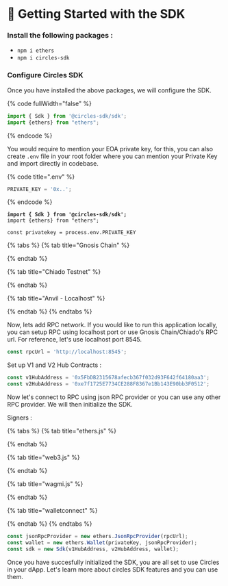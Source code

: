 # 🚀 Getting Started with the SDK

### Install the following packages :&#x20;

* `npm i ethers`
* `npm i circles-sdk`

### Configure Circles SDK&#x20;

Once you have installed the above packages, we will configure the SDK.

{% code fullWidth="false" %}
```javascript
import { Sdk } from '@circles-sdk/sdk';
import {ethers} from "ethers";
```
{% endcode %}

You would require to mention your EOA private key, for this, you can also create `.env` file in your root folder where you can mention your Private Key and import directly in codebase.

{% code title=".env" %}
```javascript
PRIVATE_KEY = '0x..';
```
{% endcode %}

<pre class="language-javascript"><code class="lang-javascript"><strong>import { Sdk } from '@circles-sdk/sdk';
</strong>import {ethers} from "ethers";

const privatekey = process.env.PRIVATE_KEY                        
</code></pre>

{% tabs %}
{% tab title="Gnosis Chain" %}

{% endtab %}

{% tab title="Chiado Testnet" %}

{% endtab %}

{% tab title="Anvil - Localhost" %}

{% endtab %}
{% endtabs %}

Now, lets add RPC network. If you would like to run this application locally, you can setup RPC using localhost port or use Gnosis Chain/Chiado's RPC url. For reference, let's use localhost port 8545.

```javascript
const rpcUrl = 'http://localhost:8545';
```

Set up V1 and V2 Hub Contracts :

```javascript
const v1HubAddress = '0x5FbDB2315678afecb367f032d93F642f64180aa3';
const v2HubAddress = '0xe7f1725E7734CE288F8367e1Bb143E90bb3F0512';
```

Now let's connect to RPC using json RPC provider or you can use any other RPC provider. We will then initialize the SDK.



Signers :

{% tabs %}
{% tab title="ethers.js" %}

{% endtab %}

{% tab title="web3.js" %}

{% endtab %}

{% tab title="wagmi.js" %}

{% endtab %}

{% tab title="walletconnect" %}

{% endtab %}
{% endtabs %}

```javascript
const jsonRpcProvider = new ethers.JsonRpcProvider(rpcUrl);
const wallet = new ethers.Wallet(privateKey, jsonRpcProvider);
const sdk = new Sdk(v1HubAddress, v2HubAddress, wallet);
```

Once you have succesfully initialized the SDK, you are all set to use Circles in your dApp. Let's learn more about circles SDK features and you can use them.
